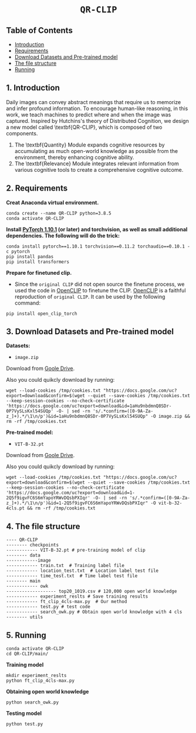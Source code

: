 # <p align=center>`QR-CLIP`</p><!-- omit in toc -->

## Table of Contents

  * [Introduction](#1-introduction)
  * [Requirements](#2-requirements)
  * [Download Datasets and Pre-trained model](#3-download-Datasets-and-Pre-trained-model)
  * [The file structure](#4-the-file-structure)
  * [Running](#5-running)

## 1. Introduction
Daily images can convey abstract meanings that require us to memorize and infer profound information. To encourage human-like reasoning, in this work, we teach machines to predict where and when the image was captured.
Inspired by Hutchins's theory of Distributed Cognition, we design a new model called \textbf{QR-CLIP}, which is composed of two components.
1) The \textbf{Quantity} Module expands cognitive resources by accumulating as much open-world knowledge as possible from the environment, thereby enhancing cognitive ability.
2) The \textbf{Relevance} Module integrates relevant information from various cognitive tools to create a comprehensive cognitive outcome.
##  2. Requirements 

**Creat Anaconda virtual environment.**
```
conda create --name QR-CLIP python=3.8.5  
conda activate QR-CLIP
```
**Install [PyTorch 1.10.1](https://pytorch.org/get-started/locally) (or later) and torchvision, as well as small additional dependencies. The following will do the trick:**

```
conda install pytorch==1.10.1 torchvision==0.11.2 torchaudio==0.10.1 -c pytorch
pip install pandas
pip install transformers
```
**Prepare for finetuned clip.**

* Since the ```original CLIP``` did not open source the finetune process, we used the code in [OpenCLIP](https://github.com/mlfoundations/open_clip) to finetune the CLIP. [OpenCLIP](https://github.com/mlfoundations/open_clip) is a faithful reproduction of ```original CLIP```. It can be used by the following command:
```
pip install open_clip_torch
```

##  3. Download Datasets and Pre-trained model
**Datasets:**
* `image.zip`

Download from [Goole Drive](https://drive.google.com/file/d/1aHu9nbdmnQ8SDr-0P7VySLsKxl54SUQp/view?usp=sharing). 

Also you could quikcly download by running:

```
wget --load-cookies /tmp/cookies.txt "https://docs.google.com/uc?export=download&confirm=$(wget --quiet --save-cookies /tmp/cookies.txt --keep-session-cookies --no-check-certificate 'https://docs.google.com/uc?export=download&id=1aHu9nbdmnQ8SDr-0P7VySLsKxl54SUQp' -O- | sed -rn 's/.*confirm=([0-9A-Za-z_]+).*/\1\n/p')&id=1aHu9nbdmnQ8SDr-0P7VySLsKxl54SUQp" -O image.zip && rm -rf /tmp/cookies.txt
```

**Pre-trained model:**
*  `VIT-B-32.pt`

Download from [Goole Drive](https://drive.google.com/file/d/1-2Q5f9igvFC6S6mYapoYRWvDQsbPXIqr/view?usp=sharing).

Also you could quikcly download by running:
```
wget --load-cookies /tmp/cookies.txt "https://docs.google.com/uc?export=download&confirm=$(wget --quiet --save-cookies /tmp/cookies.txt --keep-session-cookies --no-check-certificate 'https://docs.google.com/uc?export=download&id=1-2Q5f9igvFC6S6mYapoYRWvDQsbPXIqr' -O- | sed -rn 's/.*confirm=([0-9A-Za-z_]+).*/\1\n/p')&id=1-2Q5f9igvFC6S6mYapoYRWvDQsbPXIqr" -O vit-b-32-4cls.pt && rm -rf /tmp/cookies.txt
```

## 4. The file structure

```
---- QR-CLIP
-------- checkpoints
------------ VIT-B-32.pt # pre-training model of clip
-------- data
------------image
------------ train.txt  # Training label file
------------ location_test.txt  # Location label test file
------------ time_test.txt  # Time label test file
-------- main
------------ owk 
------------------- top20_1019.csv # 120,000 open world knowledge
------------ experiment_reslts # Save training results
------------ ft_clip_4cls-max.py  # Our method
------------ test.py # test code
------------ search_owk.py # Obtain open world knowledge with 4 cls
-------- utils
```

##  5. Running 

```
conda activate QR-CLIP
cd QR-CLIP/main/
```
**Training model**
```
mkdir experiment_reslts
python ft_clip_4cls-max.py
```

**Obtaining open world knowledge**
```
python search_owk.py
```

**Testing model**
```
python test.py
```
